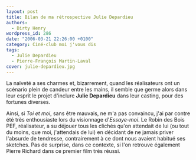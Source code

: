 ```yaml
---
layout: post
title: Bilan de ma rétrospective Julie Depardieu
authors:
  - Dirty Henry
wordpress_id: 286
date: "2006-03-21 22:26:00 +0100"
category: Ciné-club moi j'vous dis
tags:
  - Julie Depardieu
  - Pierre-François Martin-Laval
cover: julie-depardieu.jpg
---
```


La naïveté a ses charmes et, bizarrement, quand les réalisateurs ont un scénario
plein de candeur entre les mains, il semble que germe alors dans leur esprit le
projet d'inclure **Julie Depardieu** dans leur casting, pour des fortunes
diverses.

Ainsi, si _Toi et moi_, sans être mauvais, ne m'a pas convaincu, j'ai par contre
été très enthousiaste lors du visionnage d'_Essaye-moi_. Le Robin des Bois PEF,
réalisateur, a su déjouer tous les clichés qu'on attendait de lui (ou tout du
moins, que moi, j'attendais de lui) en décidant de ne jamais priver l'absurde de
tendresse, contrairement à ce dont nous avaient habitué ses sketches. Pas de
surprise, dans ce contexte, si l'on retrouve également Pierre Richard dans ce
premier film très réussi.
